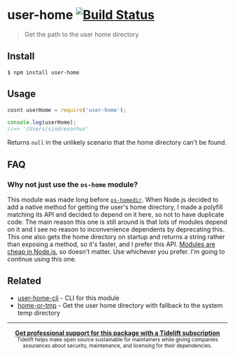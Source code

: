# user-home [![Build Status](https://travis-ci.org/sindresorhus/user-home.svg?branch=master)](https://travis-ci.org/sindresorhus/user-home)

> Get the path to the user home directory


## Install

```
$ npm install user-home
```


## Usage

```js
cosnt userHome = require('user-home');

console.log(userHome);
//=> '/Users/sindresorhus'
```

Returns `null` in the unlikely scenario that the home directory can't be found.


## FAQ

### Why not just use the `os-home` module?

This module was made long before [`os-homedir`](https://github.com/sindresorhus/os-homedir). When Node.js decided to add a native method for getting the user's home directory, I made a polyfill matching its API and decided to depend on it here, so not to have duplicate code. The main reason this one is still around is that lots of modules depend on it and I see no reason to inconvenience dependents by deprecating this. This one also gets the home directory on startup and returns a string rather than exposing a method, so it's faster, and I prefer this API. [Modules are cheap in Node.js](https://github.com/sindresorhus/ama/issues/10#issuecomment-117766328), so doesn't matter. Use whichever you prefer. I'm going to continue using this one.


## Related

- [user-home-cli](https://github.com/sindresorhus/user-home-cli) - CLI for this module
- [home-or-tmp](https://github.com/sindresorhus/home-or-tmp) - Get the user home directory with fallback to the system temp directory


---

<div align="center">
	<b>
		<a href="https://tidelift.com/subscription/pkg/npm-user-home?utm_source=npm-user-home&utm_medium=referral&utm_campaign=readme">Get professional support for this package with a Tidelift subscription</a>
	</b>
	<br>
	<sub>
		Tidelift helps make open source sustainable for maintainers while giving companies<br>assurances about security, maintenance, and licensing for their dependencies.
	</sub>
</div>
